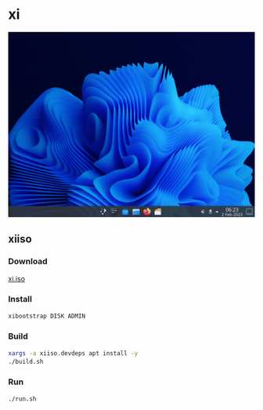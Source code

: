 # xi

![](assets/Screenshot_20230202_062320.png)

## xiiso

### Download

[xi.iso](https://www.dropbox.com/s/ro9m4bdk7k8drk4/xi.iso?dl=1)

### Install

```sh
xibootstrap DISK ADMIN
```

### Build

```sh
xargs -a xiiso.devdeps apt install -y
./build.sh
```

### Run

```sh
./run.sh
```
